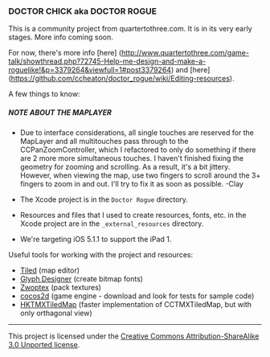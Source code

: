 ### DOCTOR CHICK aka DOCTOR ROGUE

This is a community project from quartertothree.com. It is in its very early stages. More info coming soon. 

For now, there's more info [here]
(http://www.quartertothree.com/game-talk/showthread.php?72745-Help-me-design-and-make-a-roguelike!&p=3379264&viewfull=1#post3379264) and [here]
(https://github.com/ccheaton/doctor_rogue/wiki/Editing-resources).

A few things to know:

##### NOTE ABOUT THE MAPLAYER
* Due to interface considerations, all single touches are reserved for the MapLayer and all multitouches pass through to the CCPanZoomController, which I refactored to only do something if there are 2 more more simultaneous touches. I haven't finished fixing the geometry for zooming and scrolling. As a result, it's a bit jittery. However, when viewing the map, use two fingers to scroll around the 3+ fingers to zoom in and out. I'll try to fix it as soon as possible. -Clay

* The Xcode project is in the `Doctor Rogue` directory.
* Resources and files that I used to create resources, fonts, etc. in the Xcode project are in the `_external_resources` directory.
* We're targeting iOS 5.1.1 to support the iPad 1. 

Useful tools for working with the project and resources:

* [Tiled](http://www.mapeditor.org) (map editor)
* [Glyph Designer](http://www.71squared.com/en/glyphdesigner) (create bitmap fonts)
* [Zwoptex](http://www.zwopple.com/zwoptex/) (pack textures)
* [cocos2d](http://www.cocos2d-iphone.org) (game engine - download and look for tests for sample code)
* [HKTMXTiledMap](http://www.cocos2d-iphone.org/forum/topic/17945/page/10#post-456910) (faster implementation of CCTMXTiledMap, but with only orthagonal view)

-------

This project is licensed under the [Creative Commons Attribution-ShareAlike 3.0 Unported license](http://creativecommons.org/licenses/by-sa/3.0/).